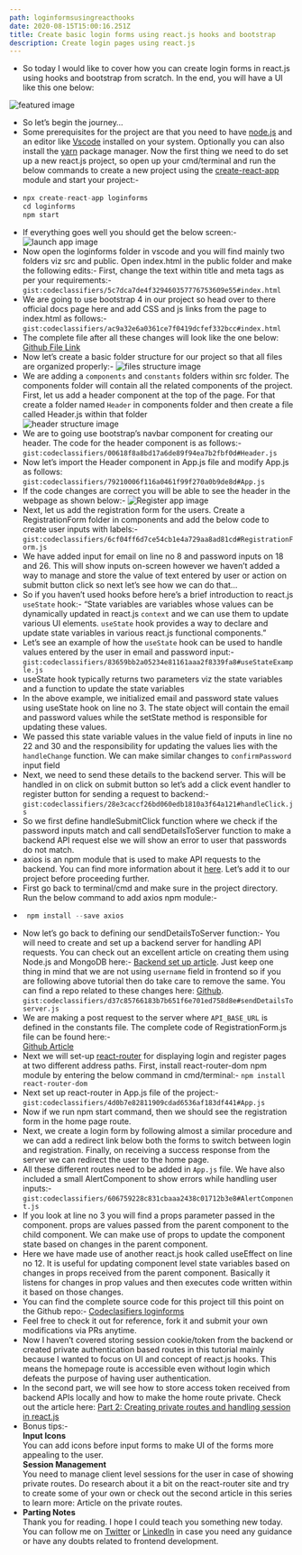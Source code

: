 ```yaml
---
path: loginformsusingreacthooks
date: 2020-08-15T15:00:16.251Z
title: Create basic login forms using react.js hooks and bootstrap
description: Create login pages using react.js
---
```

* So today I would like to cover how you can create login forms in react.js using hooks and bootstrap from scratch. In the end, you will have a UI like this one below:

![featured image](https://res.cloudinary.com/dk22rcdch/image/upload/v1597338639/Blogimages/1_screen3_pahzhf.png "Featured image")

* So let’s begin the journey…
* Some prerequisites for the project are that you need to have [node.js](https://nodejs.org/en/) and an editor like [Vscode](https://code.visualstudio.com/) installed on your system. Optionally you can also install the [yarn](https://classic.yarnpkg.com/en/docs/install) package manager. Now the first thing we need to do set up a new react.js project, so open up your cmd/terminal and run the below commands to create a new project using the [create-react-app](https://github.com/facebook/create-react-app) module and start your project:-
* ```javascript
  npx create-react-app loginforms
  cd loginforms
  npm start
  ```
* If everything goes well you should get the below screen:-
  ![launch app image](https://res.cloudinary.com/dk22rcdch/image/upload/v1597504249/Blogimages/1_fS_ANudeXp3j18tHYv3JdA_b2on9i.png "App Launch image")
* Now open the loginforms folder in vscode and you will find mainly two folders viz src and public. Open index.html in the public folder and make the following edits:-
   First, change the text within title and meta tags as per your requirements:-
  `gist:codeclassifiers/5c7dca7de4f329460357776753609e55#index.html`
* We are going to use bootstrap 4 in our project so head over to there official docs page here and add CSS and js links from the page to index.html as follows:-
  `gist:codeclassifiers/ac9a32e6a0361ce7f0419dcfef332bcc#index.html`
* The complete file after all these changes will look like the one below:
  [Github File Link](https://github.com/codeclassifiers/loginforms/blob/master/public/index.html)
* Now let’s create a basic folder structure for our project so that all files are organized properly:-
  ![files structure image](https://res.cloudinary.com/dk22rcdch/image/upload/v1597504688/Blogimages/1_Wzx62ntOX7_75f58AA1Zgg_cfprvx.png "File Structure image")
* We are adding a `components` and `constants` folders within src folder. The components folder will contain all the related components of the project. First, let us add a header component at the top of the page.
    For that create a folder named `Header` in components folder and then create a file called Header.js within that folder  
  ![header structure image](https://res.cloudinary.com/dk22rcdch/image/upload/v1597504810/Blogimages/1_WxoZDD0zWDocRIvf-oCxug_aqdlhj.png "Header Structure image")
* We are to going use bootstrap’s navbar component for creating our header. The code for the header component is as follows:- 
  `gist:codeclassifiers/00618f8a8bd17a6de89f94ea7b2fbf0d#Header.js`
* Now let’s import the Header component in App.js file and modify App.js as follows:
    `gist:codeclassifiers/79210006f116a0461f99f270a0b9de8d#App.js`
* If the code changes are correct you will be able to see the header in the webpage as shown below:- 
  ![Register app image](https://res.cloudinary.com/dk22rcdch/image/upload/v1597505075/Blogimages/1_WezyWkBnv84UDfko3oo9aw_ekbd5l.png "Register App image")  
* Next, let us add the registration form for the users. Create a RegistrationForm folder in components and add the below code to create user inputs with labels:-
  `gist:codeclassifiers/6cf04ff6d7ce54cb1e4a729aa8ad81cd#RegistrationForm.js`
* We have added input for email on line no 8 and password inputs on 18 and 26. This will show inputs on-screen however we haven’t added a way to manage and store the value of text entered by user or action on submit button click so next let’s see how we can do that…
* So if you haven’t used hooks before here’s a brief introduction to react.js `useState` hook:-
  “State variables are variables whose values can be dynamically updated in react.js `context` and we can use them to update various UI elements. `useState` hook provides a way to declare and update state variables in various react.js functional components.”
* Let’s see an example of how the `useState` hook can be used to handle values entered by the user in email and password input:-
  `gist:codeclassifiers/83659bb2a05234e81161aaa2f8339fa8#useStateExample.js`
* useState hook typically returns two parameters viz the state variables and a function to update the state variables
* In the above example, we initialized email and password state values using useState hook on line no 3. The state object will contain the email and password values while the setState method is responsible for updating these values. 
* We passed this state variable values in the value field of inputs in line no 22 and 30 and the responsibility for updating the values lies with the `handleChange` function. We can make similar changes to `confirmPassword` input field
* Next, we need to send these details to the backend server. This will be handled in on click on submit button so let’s add a click event handler to register button for sending a request to backend:-
  `gist:codeclassifiers/28e3caccf26bd060edb1810a3f64a121#handleClick.js`  
* So we first define handleSubmitClick function where we check if the password inputs match and call sendDetailsToServer function to make a backend API request else we will show an error to user that passwords do not match.
* axios is an npm module that is used to make API requests to the backend. You can find more information about it [here](https://www.npmjs.com/package/axios). Let’s add it to our project before proceeding further. 
* First go back to terminal/cmd and make sure in the project directory. Run the below command to add axios npm module:-  
* ```javascript
   npm install --save axios
  ```
* Now let’s go back to defining our sendDetailsToServer function:-
    You will need to create and set up a backend server for handling API requests. You can check out an excellent article on creating them using Node.js and MongoDB here:- [Backend set up article](https://dev.to/dipakkr/implementing-authentication-in-nodejs-with-express-and-jwt-codelab-1-j5i). Just keep one thing in mind that we are not using `username` field in frontend so if you are following above tutorial then do take care to remove the same. You can find a repo related to these changes here: [Github](https://github.com/codeclassifiers/quiz-app-backend/blob/master/routes/users.js).
  `gist:codeclassifiers/d37c85766183b7b651f6e701ed758d8e#sendDetailsToserver.js`
* We are making a post request to the server where `API_BASE_URL` is defined in the constants file.
  The complete code of RegistrationForm.js file can be found here:-\
  [Github Article](https://github.com/codeclassifiers/loginforms/blob/master/src/components/RegistrationForm/RegistrationForm.js)
* Next we will set-up [react-router](https://reacttraining.com/react-router/web/guides/quick-start) for displaying login and register pages at two different address paths. First, install react-router-dom npm module by entering the below command in cmd/terminal:-
  `npm install react-router-dom`
* Next set up react-router in App.js file of the project:-
  `gist:codeclassifiers/4d0b7e82811909cdad6536af183df441#App.js`
* Now if we run npm start command, then we should see the registration form in the home page route.
* Next, we create a login form by following almost a similar procedure and we can add a redirect link below both the forms to switch between login and registration. Finally, on receiving a success response from the server we can redirect the user to the home page.
* All these different routes need to be added in `App.js` file. We have also included a small AlertComponent to show errors while handling user inputs:-\
  `gist:codeclassifiers/606759228c831cbaaa2438c01712b3e8#AlertComponent.js`
* If you look at line no 3 you will find a props parameter passed in the component. props are values passed from the parent component to the child component. We can make use of props to update the component state based on changes in the parent component.
* Here we have made use of another react.js hook called useEffect on line no 12. It is useful for updating component level state variables based on changes in props received from the parent component. Basically it listens for changes in prop values and then executes code written within it based on those changes.
* You can find the complete source code for this project till this point on the Github repo:-
  [Codeclasifiers loginforms](https://github.com/codeclassifiers/loginforms/tree/develop-basic-code)  
* Feel free to check it out for reference, fork it and submit your own modifications via PRs anytime.
* Now I haven’t covered storing session cookie/token from the backend or created private authentication based routes in this tutorial mainly because I wanted to focus on UI and concept of react.js hooks. This means the homepage route is accessible even without login which defeats the purpose of having user authentication.
* In the second part, we will see how to store access token received from backend APIs locally and how to make the home route private. Check out the article here:
  [Part 2: Creating private routes and handling session in react.js](https://coderwhodreams.com/blog/creating-private-routes-and-handling-session-in-react-js/)
* Bonus tips:-  
  **Input Icons**  
  You can add icons before input forms to make UI of the forms more appealing to the user.  
  **Session Management**  
  You need to manage client level sessions for the user in case of showing private routes. Do research about it a bit on the react-router site and try to create some of your own or check out the second article in this series to learn more: Article on the private routes.  
* **Parting Notes**  
  Thank you for reading. I hope I could teach you something new today. You can follow me on [Twitter](https://twitter.com/saurabhnative) or [LinkedIn](https://www.linkedin.com/in/saurabh-mhatre/) in case you need any guidance or have any doubts related to frontend development.  
